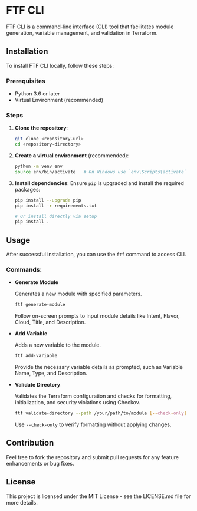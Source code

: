 # FTF CLI

FTF CLI is a command-line interface (CLI) tool that facilitates module generation, variable management, and validation in Terraform.

## Installation

To install FTF CLI locally, follow these steps:

### Prerequisites

- Python 3.6 or later
- Virtual Environment (recommended)

### Steps

1. **Clone the repository**:
   ```bash
   git clone <repository-url>
   cd <repository-directory>
   ```

2. **Create a virtual environment** (recommended):
   ```bash
   python -m venv env
   source env/bin/activate   # On Windows use `env\Scripts\activate`
   ```

3. **Install dependencies**:
   Ensure `pip` is upgraded and install the required packages:
   ```bash
   pip install --upgrade pip
   pip install -r requirements.txt
   
   # Or install directly via setup
   pip install .
   ```

## Usage

After successful installation, you can use the `ftf` command to access CLI.

### Commands:

- **Generate Module**
  
  Generates a new module with specified parameters.
  
  ```bash
  ftf generate-module
  ```
  Follow on-screen prompts to input module details like Intent, Flavor, Cloud, Title, and Description.

- **Add Variable**

  Adds a new variable to the module.
  
  ```bash
  ftf add-variable
  ```
  Provide the necessary variable details as prompted, such as Variable Name, Type, and Description.

- **Validate Directory**

  Validates the Terraform configuration and checks for formatting, initialization, and security violations using Checkov.
  
  ```bash
  ftf validate-directory --path /your/path/to/module [--check-only]
  ```
  Use `--check-only` to verify formatting without applying changes.

## Contribution

Feel free to fork the repository and submit pull requests for any feature enhancements or bug fixes.

## License

This project is licensed under the MIT License - see the LICENSE.md file for more details.
